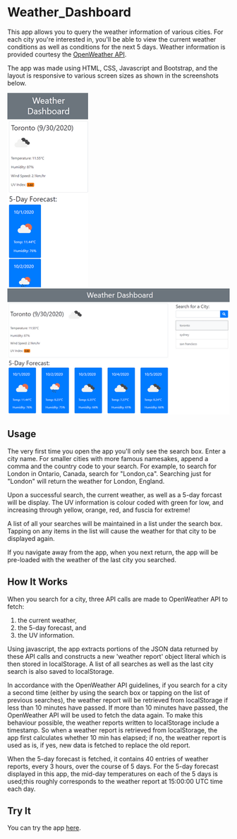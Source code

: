 # Weather_Dashboard
This app allows you to query the weather information of various cities. For each city you're interested in, you'll be able to view the current weather conditions as well as conditions for the next 5 days. Weather information is provided courtesy the [OpenWeather API](https://openweathermap.org/api).

The app was made using HTML, CSS, Javascript and Bootstrap, and the layout is responsive to various screen sizes as shown in the screenshots below.

![Screenshot of the Weather Dashboard on a small screen](assets/readme/wapp_small.png)
![Screenshot of the Weather Dashboard on a large screen](assets/readme/wapp_large.png)

## Usage
The very first time you open the app you'll only see the search box. Enter a city name. For smaller cities with more famous namesakes, append a comma and the country code to your search. For example, to search for London in Ontario, Canada, search for "London,ca". Searching just for "London" will return the weather for London, England. 

Upon a successful search, the current weather, as well as a 5-day forcast will be display. The UV information is colour coded with green for low, and increasing through yellow, orange, red, and fuscia for extreme! 

A list of all your searches will be maintained in a list under the search box. Tapping on any items in the list will cause the weather for that city to be displayed again. 

If you navigate away from the app, when you next return, the app will be pre-loaded with the weather of the last city you searched.

## How It Works
When you search for a city, three API calls are made to OpenWeather API to fetch: 

1. the current weather, 
2. the 5-day forecast, and 
3. the UV information. 

Using javascript, the app extracts portions of the JSON data returned by these API calls and constructs a new 'weather report' object literal which is then stored in localStorage. A list of all searches as well as the last city search is also saved to localStorage. 

In accordance with the OpenWeather API guidelines, if you search for a city a second time (either by using the search box or tapping on the list of previous searches), the weather report will be retrieved from localStorage if less than 10 minutes have passed. If more than 10 minutes have passed, the OpenWeather API will be used to fetch the data again. To make this behaviour possible, the weather reports written to localStorage include a timestamp. So when a weather report is retrieved from localStorage, the app first calculates whether 10 min has elapsed; if no, the weather report is used as is, if yes, new data is fetched to replace the old report.

When the 5-day forecast is fetched, it contains 40 entries of weather reports, every 3 hours, over the course of 5 days. For the 5-day forecast displayed in this app, the mid-day temperatures on each of the 5 days is used;this roughly corresponds to the weather report at 15:00:00 UTC time each day. 

## Try It
You can try the app [here](https://cek333.github.io/Weather_Dashboard/).
